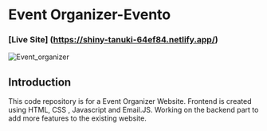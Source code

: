# Event Organizer-Evento

### [Live Site] (https://shiny-tanuki-64ef84.netlify.app/)
![Event_organizer](https://user-images.githubusercontent.com/71623963/160083992-00c625bd-7b72-4fe9-a4b7-9f3ff4e5b82f.png)

## Introduction
This code repository is for a Event Organizer Website.
Frontend is created using HTML, CSS , Javascript and Email.JS.
Working on the backend part to add more features to the existing website.
